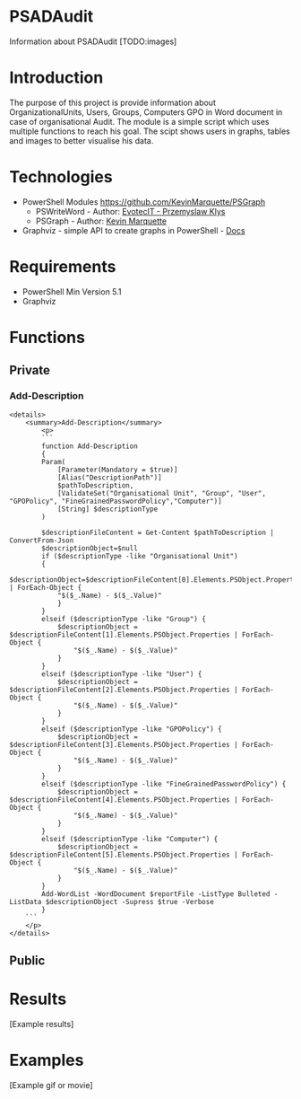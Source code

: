 # PSADAudit
Information about PSADAudit
[TODO:images]
# Introduction
The purpose of this project is provide information about OrganizationalUnits, Users, Groups, Computers GPO in Word document in case of organisational Audit. The module is a simple script which uses multiple functions to reach his goal. The scipt shows users in graphs, tables and images to better visualise his data.
# Technologies
* PowerShell Modules https://github.com/KevinMarquette/PSGraph
    * PSWriteWord - Author: [EvotecIT - Przemyslaw Klys](https://github.com/EvotecIT/PSWriteWord)
    * PSGraph - Author: [Kevin Marquette](https://github.com/KevinMarquette/PSGraph)
* Graphviz - simple API to create graphs in PowerShell - [Docs](https://graphviz.org/)
# Requirements
* PowerShell Min Version 5.1
* Graphviz
# Functions
## Private
### Add-Description
    <details>
        <summary>Add-Description</summary>
            <p>
            ```
            function Add-Description 
            {
            Param(
                [Parameter(Mandatory = $true)]
                [Alias("DescriptionPath")]
                $pathToDescription,
                [ValidateSet("Organisational Unit", "Group", "User", "GPOPolicy", "FineGrainedPasswordPolicy","Computer")]
                [String] $descriptionType
            )

            $descriptionFileContent = Get-Content $pathToDescription | ConvertFrom-Json
            $descriptionObject=$null
            if ($descriptionType -like "Organisational Unit")
            {
                $descriptionObject=$descriptionFileContent[0].Elements.PSObject.Properties | ForEach-Object {
                "$($_.Name) - $($_.Value)"
                }
            }
            elseif ($descriptionType -like "Group") {
                $descriptionObject = $descriptionFileContent[1].Elements.PSObject.Properties | ForEach-Object {
                    "$($_.Name) - $($_.Value)"
                }
            }
            elseif ($descriptionType -like "User") {
                $descriptionObject = $descriptionFileContent[2].Elements.PSObject.Properties | ForEach-Object {
                    "$($_.Name) - $($_.Value)"
                }
            }
            elseif ($descriptionType -like "GPOPolicy") {
                $descriptionObject = $descriptionFileContent[3].Elements.PSObject.Properties | ForEach-Object {
                    "$($_.Name) - $($_.Value)"
                }
            }
            elseif ($descriptionType -like "FineGrainedPasswordPolicy") {
                $descriptionObject = $descriptionFileContent[4].Elements.PSObject.Properties | ForEach-Object {
                    "$($_.Name) - $($_.Value)"
                }
            }
            elseif ($descriptionType -like "Computer") {
                $descriptionObject = $descriptionFileContent[5].Elements.PSObject.Properties | ForEach-Object {
                    "$($_.Name) - $($_.Value)"
                }
            }
            Add-WordList -WordDocument $reportFile -ListType Bulleted -ListData $descriptionObject -Supress $true -Verbose
            }
        ```
        </p>
    </details>

## Public
# Results
[Example results]
# Examples
[Example gif or movie]